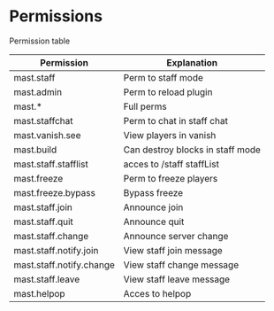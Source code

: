 # Permissions

Permission table

| Permission               | Explanation                      |
| ------------------------ | -------------------------------- |
| mast.staff               | Perm to staff mode               |
| mast.admin               | Perm to reload plugin            |
| mast.\*                  | Full perms                       |
| mast.staffchat           | Perm to chat in staff chat       |
| mast.vanish.see          | View players in vanish           |
| mast.build               | Can destroy blocks in staff mode |
| mast.staff.stafflist     | acces to /staff staffList        |
| mast.freeze              | Perm to freeze players           |
| mast.freeze.bypass       | Bypass freeze                    |
| mast.staff.join          | Announce join                    |
| mast.staff.quit          | Announce quit                    |
| mast.staff.change        | Announce server change           |
| mast.staff.notify.join   | View staff join message          |
| mast.staff.notify.change | View staff change message        |
| mast.staff.leave         | View staff leave message         |
| mast.helpop              | Acces to helpop                  |

